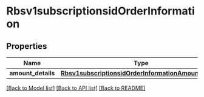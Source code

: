 # Rbsv1subscriptionsidOrderInformation

## Properties
Name | Type | Description | Notes
------------ | ------------- | ------------- | -------------
**amount_details** | [**Rbsv1subscriptionsidOrderInformationAmountDetails**](Rbsv1subscriptionsidOrderInformationAmountDetails.md) |  | [optional] 

[[Back to Model list]](../README.md#documentation-for-models) [[Back to API list]](../README.md#documentation-for-api-endpoints) [[Back to README]](../README.md)


